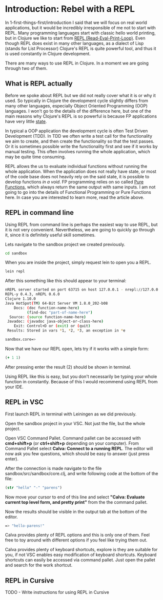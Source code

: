 # Introduction: Rebel with a REPL

In 1-first-things-first/introduction I said that we will focus on real world applications,
but it would be incredibly irresponsible of me not to start with REPL.
Many programming languages start with classic hello world printing,
but in Clojure we like to start from [REPL (Read-Eval-Print-Loop)](https://en.wikipedia.org/wiki/Read%E2%80%93eval%E2%80%93print_loop).
Even though REPL does exist in many other languages,
as a dialect of Lisp (stands for List Processor) Clojure's REPL is quite powerful tool,
and thus it is used constantly in Clojure development.

There are many ways to use REPL in Clojure.
In a moment we are going through two of them.

## What is REPL actually

Before we spoke about REPL but we did not really cover what it is or why it used.
So typically in Clojure the development cycle slightly differs from many other languages,
especially Object Oriented Programming (OOP) languages.
I won't go to the details of the difference here,
but one of the main reasons why Clojure's REPL is so powerful is because FP applications have very little [state](https://en.wikipedia.org/wiki/State_(computer_science)).

In typical a OOP application the development cycle is often Test Driven Development (TDD).
In TDD we often write a test call for the functionality we aim to create,
and then create the functionality so that the test passes.
Or it is sometimes possible write the functionality first and see if it works by manual testing.
This often involves running the whole application,
which may be quite time consuming.

REPL allows the us to evaluate individual functions without running the whole application.
When the application does not really have state,
or most of the code base does not heavily rely on the said state,
it is possible to develop functions *in a void*.
FP programming relies on so called [Pure Functions](https://en.wikipedia.org/wiki/Pure_function),
which always return the same output with same inputs.
I am not going to go into the details of Functional Programming or Pure Functions here.
In case you are interested to learn more,
read the article above.

## REPL in command line

Using REPL from command line is perhaps the easiest way to use REPL,
but it is not very convenient.
Nevertheless, we are going to quickly go through it,
since it is definitely useful skill sometimes.

Lets navigate to the sandbox project we created previously.

```bash
cd sandbox
```

When you are inside the project, simply request lein to open you a REPL.

```bash
lein repl
```

After this something like this should appear to your terminal:

```bash
nREPL server started on port 63715 on host 127.0.0.1 - nrepl://127.0.0.1:63715
REPL-y 0.4.3, nREPL 0.6.0
Clojure 1.10.0
Java HotSpot(TM) 64-Bit Server VM 1.8.0_202-b08
    Docs: (doc function-name-here)
          (find-doc "part-of-name-here")
  Source: (source function-name-here)
 Javadoc: (javadoc java-object-or-class-here)
    Exit: Control+D or (exit) or (quit)
 Results: Stored in vars *1, *2, *3, an exception in *e

sandbox.core=>
```

Now that we have our REPL open,
lets try if it works with a simple form:

```clojure
(+ 1 1)
```

After pressing enter the result (2) should be shown in terminal.

Using REPL like this is easy,
but you don't necessarily be typing your whole function in constantly.
Because of this I would recommend using REPL from your IDE.

## REPL in VSC

First launch REPL in terminal with Leiningen as we did previously.

Open the sandbox project in your VSC.
Not just the file, but the whole project.

Open VSC Command Pallet.
Command pallet can be accessed with **cmd+shift+p** (or **ctrl+shift+p** depending on your computer).
From Command Pallet select **Calva: Connect to a running REPL**.
The editor will now ask you few questions, which should be easy to answer (just press enter).

After the connection is made navigate to the file sandbox/src/sandbox/core.clj,
and write following code at the bottom of the file:

```clojure
(str "hello" "-" "parens")
```

Now move your cursor to end of this line and select
**"Calva: Evaluate current top level form, and pretty print"**
from the the command pallet.

Now the results should be visible in the output tab at the bottom of the editor.

```bash
=> "hello-parens!"
```

Calva provides plenty of REPL options and this is only one of them.
Feel free to toy around with different options if you feel like trying them out.

Calva provides plenty of keyboard shortcuts, explore is they are suitable for you,
if not VSC enables easy modification of keyboard shortcuts.
Keyboard shortcuts can easily be accessed via command pallet.
Just open the pallet and search for the work shortcut.

## REPL in Cursive

TODO - Write instructions for using REPL in Cursive